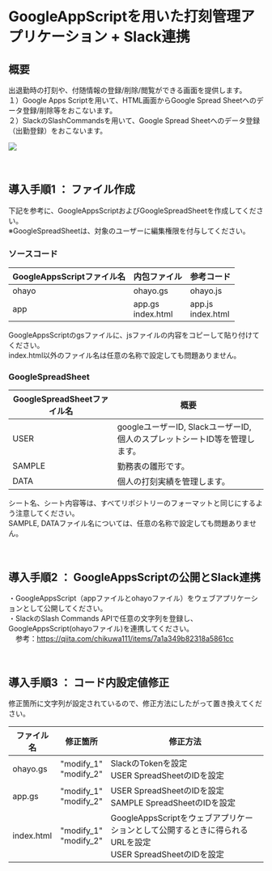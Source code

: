 # GoogleAppScriptを用いた打刻管理アプリケーション + Slack連携

## 概要
出退勤時の打刻や、付随情報の登録/削除/閲覧ができる画面を提供します。  
１）Google Apps Scriptを用いて、HTML画面からGoogle Spread Sheetへのデータ登録/削除等をおこないます。  
２）SlackのSlashCommandsを用いて、Google Spread Sheetへのデータ登録（出勤登録）をおこないます。  

![](https://user-images.githubusercontent.com/42574464/44407310-bbd96a00-a598-11e8-9fac-f1ba6631d7aa.png)

<br>

## 導入手順1 ： ファイル作成

下記を参考に、GoogleAppsScriptおよびGoogleSpreadSheetを作成してください。  
※GoogleSpreadSheetは、対象のユーザーに編集権限を付与してください。

### ソースコード

|  GoogleAppsScriptファイル名  |  内包ファイル  | 参考コード |
| ---- | ---- | ---- |
|  ohayo  |  ohayo.gs  | ohayo.js |
|  app  |  app.gs<br>index.html  | app.js<br>index.html |

GoogleAppsScriptのgsファイルに、jsファイルの内容をコピーして貼り付けてください。  
index.html以外のファイル名は任意の名称で設定しても問題ありません。

### GoogleSpreadSheet

|  GoogleSpreadSheetファイル名  |  概要  |
| ------ | ---- |
|  USER  |  googleユーザーID, SlackユーザーID, 個人のスプレットシートID等を管理します。  |
|  SAMPLE  |  勤務表の雛形です。  |
|  DATA  |  個人の打刻実績を管理します。  |

シート名、シート内容等は、すべてリポジトリーのフォーマットと同じにするよう注意してください。  
SAMPLE, DATAファイル名については、任意の名称で設定しても問題ありません。

<br>

## 導入手順2 ： GoogleAppsScriptの公開とSlack連携

・GoogleAppsScript（appファイルとohayoファイル）をウェブアプリケーションとして公開してください。  
・SlackのSlash Commands APIで任意の文字列を登録し、GoogleAppsScript(ohayoファイル)を連携してください。  
　参考：https://qiita.com/chikuwa111/items/7a1a349b82318a5861cc

<br>

## 導入手順3 ： コード内設定値修正

修正箇所に文字列が設定されているので、修正方法にしたがって置き換えてください。

|  ファイル名  |  修正箇所  | 修正方法 |
| ---- | ---- | ---- |
|  ohayo.gs  |  "modify_1"<br>"modify_2" | SlackのTokenを設定<br>USER SpreadSheetのIDを設定 |
|  app.gs  |  "modify_1"<br>"modify_2"  | USER SpreadSheetのIDを設定<br>SAMPLE SpreadSheetのIDを設定 |
|  index.html  |  "modify_1"<br>"modify_2"  | GoogleAppsScriptをウェブアプリケーションとして公開するときに得られるURLを設定<br>USER SpreadSheetのIDを設定 |

